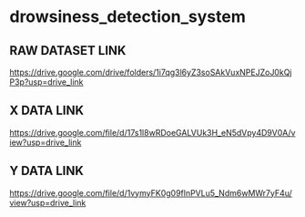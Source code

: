 # drowsiness_detection_system
## RAW DATASET LINK
https://drive.google.com/drive/folders/1i7qg3l6yZ3soSAkVuxNPEJZoJ0kQjP3p?usp=drive_link
## X DATA LINK
https://drive.google.com/file/d/17s1l8wRDoeGALVUk3H_eN5dVpy4D9V0A/view?usp=drive_link
## Y DATA LINK
https://drive.google.com/file/d/1vymyFK0g09flnPVLu5_Ndm6wMWr7yF4u/view?usp=drive_link
